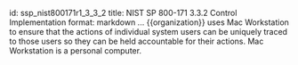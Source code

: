 id: ssp_nist800171r1_3_3_2
title: NIST SP 800-171 3.3.2 Control Implementation
format: markdown
...
{{organization}} uses Mac Workstation to ensure that the actions of individual system users can be uniquely traced to those users so they can be held accountable for their actions. Mac Workstation is a personal computer.

